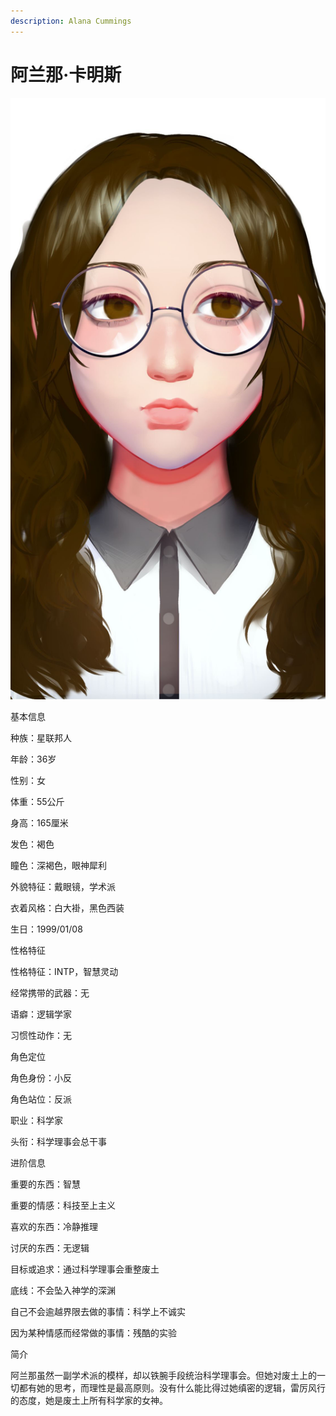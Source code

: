 ```yaml
---
description: Alana Cummings
---
```


# 阿兰那·卡明斯

![阿兰那·卡明斯](../../.gitbook/assets/阿兰那·卡明斯.jpg)

基本信息



种族：星联邦人

年龄：36岁

性别：女

体重：55公斤

身高：165厘米

发色：褐色

瞳色：深褐色，眼神犀利

外貌特征：戴眼镜，学术派

衣着风格：白大褂，黑色西装

生日：1999/01/08


性格特征



性格特征：INTP，智慧灵动

经常携带的武器：无

语癖：逻辑学家

习惯性动作：无


角色定位



角色身份：小反

角色站位：反派

职业：科学家

头衔：科学理事会总干事



进阶信息



重要的东西：智慧

重要的情感：科技至上主义

喜欢的东西：冷静推理

讨厌的东西：无逻辑

目标或追求：通过科学理事会重整废土

底线：不会坠入神学的深渊

自己不会逾越界限去做的事情：科学上不诚实

因为某种情感而经常做的事情：残酷的实验


简介



阿兰那虽然一副学术派的模样，却以铁腕手段统治科学理事会。但她对废土上的一切都有她的思考，而理性是最高原则。没有什么能比得过她缜密的逻辑，雷厉风行的态度，她是废土上所有科学家的女神。
